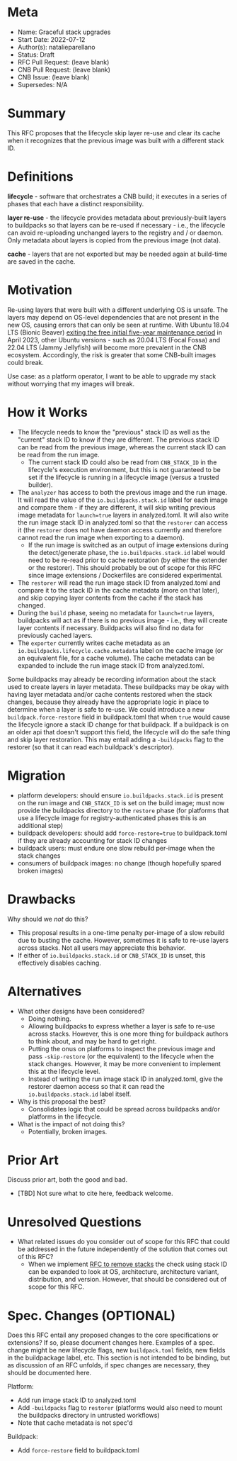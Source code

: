 # Meta

[meta]: #meta

- Name: Graceful stack upgrades
- Start Date: 2022-07-12
- Author(s): natalieparellano
- Status: Draft <!-- Acceptable values: Draft, Approved, On Hold, Superseded -->
- RFC Pull Request: (leave blank)
- CNB Pull Request: (leave blank)
- CNB Issue: (leave blank)
- Supersedes: N/A

# Summary

[summary]: #summary

This RFC proposes that the lifecycle skip layer re-use and clear its cache when it recognizes that the previous image
was built with a different stack ID.

# Definitions

[definitions]: #definitions

**lifecycle** - software that orchestrates a CNB build; it executes in a series of phases that each have a distinct
responsibility.

**layer re-use** - the lifecycle provides metadata about previously-built layers to buildpacks so that layers can be
re-used if necessary - i.e., the lifecycle can avoid re-uploading unchanged layers to the registry and / or daemon. Only
metadata about layers is copied from the previous image (not data).

**cache** - layers that are not exported but may be needed again at build-time are saved in the cache.

# Motivation

[motivation]: #motivation

Re-using layers that were built with a different underlying OS is unsafe. The layers may depend on OS-level dependencies
that are not present in the new OS, causing errors that can only be seen at runtime. With Ubuntu 18.04 LTS (Bionic
Beaver) [exiting the free initial five-year maintenance period](https://ubuntu.com/about/release-cycle) in April 2023,
other Ubuntu versions - such as 20.04 LTS (Focal Fossa) and 22.04 LTS (Jammy Jellyfish) will become more prevalent in
the CNB ecosystem. Accordingly, the risk is greater that some CNB-built images could break.

Use case: as a platform operator, I want to be able to upgrade my stack without worrying that my images will break.

# How it Works

[how-it-works]: #how-it-works

* The lifecycle needs to know the "previous" stack ID as well as the "current" stack ID to know if they are different.
  The previous stack ID can be read from the previous image, whereas the current stack ID can be read from the run
  image.
    * The current stack ID could also be read from `CNB_STACK_ID` in the lifecycle's execution environment, but this is
      not guaranteed to be set if the lifecycle is running in a lifecycle image (versus a trusted builder).
* The `analyzer` has access to both the previous image and the run image. It will read the value of
  the `io.buildpacks.stack.id` label for each image and compare them - if they are different, it will skip writing
  previous image metadata for `launch=true` layers in analyzed.toml. It will also write the run image stack ID in
  analyzed.toml so that the `restorer` can access it (the `restorer` does not have daemon access currently and therefore
  cannot read the run image when exporting to a daemon).
    * If the run image is switched as an output of image extensions during the detect/generate phase,
      the `io.buildpacks.stack.id` label would need to be re-read prior to cache restoration (by either the extender or
      the restorer). This should probably be out of scope for this RFC since image extensions / Dockerfiles are
      considered experimental.
* The `restorer` will read the run image stack ID from analyzed.toml and compare it to the stack ID in the cache
  metadata (more on that later), and skip copying layer contents from the cache if the stack has changed.
* During the `build` phase, seeing no metadata for `launch=true` layers, buildpacks will act as if there is no previous
  image - i.e., they will create layer contents if necessary. Buildpacks will also find no data for previously cached
  layers.
* The `exporter` currently writes cache metadata as an `io.buildpacks.lifecycle.cache.metadata` label on the cache
  image (or an equivalent file, for a cache volume). The cache metadata can be expanded to include the run image stack
  ID from analyzed.toml.

Some buildpacks may already be recording information about the stack used to create layers in layer metadata. These
buildpacks may be okay with having layer metadata and/or cache contents restored when the stack changes, because they
already have the appropriate logic in place to determine when a layer is safe to re-use. We could introduce a
new `buildpack.force-restore` field in buildpack.toml that when `true` would cause the lifecycle ignore a stack ID
change for that buildpack. If a buildpack is on an older api that doesn't support this field, the lifecycle will do the
safe thing and skip layer restoration. This may entail adding a `-buildpacks` flag to the restorer (so that it can read
each buildpack's descriptor).

# Migration

[migration]: #migration

* platform developers: should ensure `io.buildpacks.stack.id` is present on the run image and `CNB_STACK_ID` is set on
  the build image; must now provide the buildpacks directory to the `restore` phase (for platforms that use a lifecycle
  image for registry-authenticated phases this is an additional step)
* buildpack developers: should add `force-restore=true` to buildpack.toml if they are already accounting for stack ID
  changes
* buildpack users: must endure one slow rebuild per-image when the stack changes
* consumers of buildpack images: no change (though hopefully spared broken images)

# Drawbacks

[drawbacks]: #drawbacks

Why should we *not* do this?

* This proposal results in a one-time penalty per-image of a slow rebuild due to busting the cache. However, sometimes
  it is safe to re-use layers across stacks. Not all users may appreciate this behavior.
* If either of `io.buildpacks.stack.id` or `CNB_STACK_ID` is unset, this effectively disables caching.

# Alternatives

[alternatives]: #alternatives

- What other designs have been considered?
    * Doing nothing.
    * Allowing buildpacks to express whether a layer is safe to re-use across stacks. However, this is one more thing
      for buildpack authors to think about, and may be hard to get right.
    * Putting the onus on platforms to inspect the previous image and pass `-skip-restore` (or the equivalent) to the
      lifecycle when the stack changes. However, it may be more convenient to implement this at the lifecycle level.
    * Instead of writing the run image stack ID in analyzed.toml, give the restorer daemon access so that it can read
      the `io.buildpacks.stack.id` label itself.
- Why is this proposal the best?
    * Consolidates logic that could be spread across buildpacks and/or platforms in the lifecycle.
- What is the impact of not doing this?
    * Potentially, broken images.

# Prior Art

[prior-art]: #prior-art

Discuss prior art, both the good and bad.

* [TBD] Not sure what to cite here, feedback welcome.

# Unresolved Questions

[unresolved-questions]: #unresolved-questions

- What related issues do you consider out of scope for this RFC that could be addressed in the future independently of
  the solution that comes out of this RFC?
    * When we
      implement [RFC to remove stacks](https://github.com/buildpacks/rfcs/blob/main/text/0096-remove-stacks-mixins.md)
      the check using stack ID can be expanded to look at OS, architecture, architecture variant, distribution, and
      version. However, that should be considered out of scope for this RFC.

# Spec. Changes (OPTIONAL)

[spec-changes]: #spec-changes
Does this RFC entail any proposed changes to the core specifications or extensions? If so, please document changes here.
Examples of a spec. change might be new lifecycle flags, new `buildpack.toml` fields, new fields in the buildpackage
label, etc. This section is not intended to be binding, but as discussion of an RFC unfolds, if spec changes are
necessary, they should be documented here.

Platform:

* Add run image stack ID to analyzed.toml
* Add `-buildpacks` flag to `restorer` (platforms would also need to mount the buildpacks directory in untrusted
  workflows)
* Note that cache metadata is not spec'd

Buildpack:

* Add `force-restore` field to buildpack.toml
